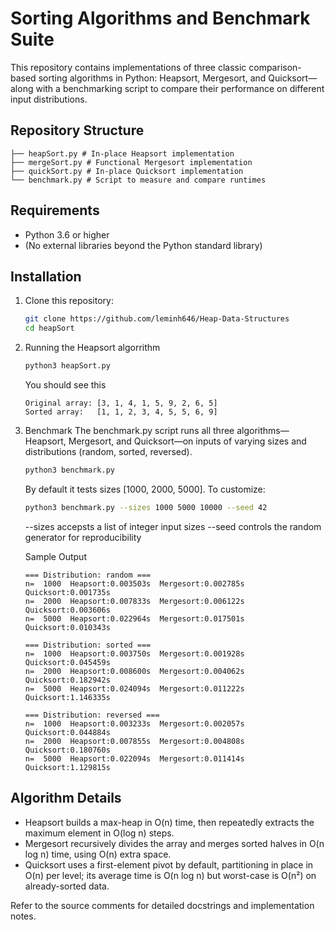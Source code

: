 # Sorting Algorithms and Benchmark Suite

This repository contains implementations of three classic comparison-based sorting algorithms in Python: Heapsort, Mergesort, and Quicksort—along with a benchmarking script to compare their performance on different input distributions.

## Repository Structure
```
├── heapSort.py # In-place Heapsort implementation
├── mergeSort.py # Functional Mergesort implementation
├── quickSort.py # In-place Quicksort implementation
└── benchmark.py # Script to measure and compare runtimes
```

## Requirements

- Python 3.6 or higher
- (No external libraries beyond the Python standard library)

## Installation

1. Clone this repository:
   ```bash
   git clone https://github.com/leminh646/Heap-Data-Structures
   cd heapSort
    ```

2. Running the Heapsort algorrithm
    ```bash
    python3 heapSort.py
    ```
    You should see this
    ```
    Original array: [3, 1, 4, 1, 5, 9, 2, 6, 5]
    Sorted array:   [1, 1, 2, 3, 4, 5, 5, 6, 9]
    ```

3. Benchmark
    The benchmark.py script runs all three algorithms—Heapsort, Mergesort, and Quicksort—on inputs of varying sizes and distributions (random, sorted, reversed).
    ```bash
    python3 benchmark.py
    ```
    By default it tests sizes [1000, 2000, 5000]. To customize:
    ```bash
    python3 benchmark.py --sizes 1000 5000 10000 --seed 42
    ```
    --sizes accepsts a list of integer input sizes
    --seed controls the random generator for reproducibility

    Sample Output
    ```
    === Distribution: random ===
    n=  1000  Heapsort:0.003503s  Mergesort:0.002785s  Quicksort:0.001735s
    n=  2000  Heapsort:0.007833s  Mergesort:0.006122s  Quicksort:0.003606s
    n=  5000  Heapsort:0.022964s  Mergesort:0.017501s  Quicksort:0.010343s

    === Distribution: sorted ===
    n=  1000  Heapsort:0.003750s  Mergesort:0.001928s  Quicksort:0.045459s
    n=  2000  Heapsort:0.008600s  Mergesort:0.004062s  Quicksort:0.182942s
    n=  5000  Heapsort:0.024094s  Mergesort:0.011222s  Quicksort:1.146335s

    === Distribution: reversed ===
    n=  1000  Heapsort:0.003233s  Mergesort:0.002057s  Quicksort:0.044884s
    n=  2000  Heapsort:0.007855s  Mergesort:0.004808s  Quicksort:0.180760s
    n=  5000  Heapsort:0.022094s  Mergesort:0.011414s  Quicksort:1.129815s
    ```

## Algorithm Details

- Heapsort builds a max-heap in O(n) time, then repeatedly extracts the maximum element in O(log n) steps.
- Mergesort recursively divides the array and merges sorted halves in O(n log n) time, using O(n) extra space.
- Quicksort uses a first-element pivot by default, partitioning in place in O(n) per level; its average time is O(n log n) but worst-case is O(n²) on already-sorted data.

Refer to the source comments for detailed docstrings and implementation notes.